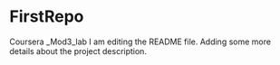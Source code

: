 # FirstRepo
Coursera _Mod3_lab
I am editing the README file. Adding some more details about the project description.
